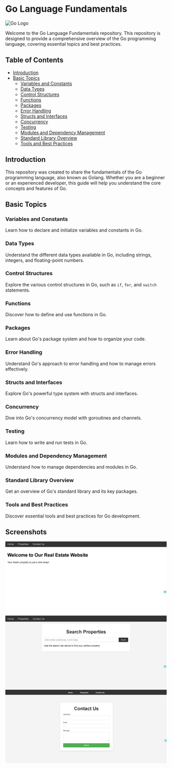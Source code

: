 # Go Language Fundamentals

![Go Logo](https://vectorseek.com/wp-content/uploads/2023/03/Golang-Gopher-Logo-Vector.jpg)

Welcome to the Go Language Fundamentals repository. This repository is designed to provide a comprehensive overview of the Go programming language, covering essential topics and best practices.

## Table of Contents

- [Introduction](#introduction)
- [Basic Topics](#basic-topics)
  - [Variables and Constants](#variables-and-constants)
  - [Data Types](#data-types)
  - [Control Structures](#control-structures)
  - [Functions](#functions)
  - [Packages](#packages)
  - [Error Handling](#error-handling)
  - [Structs and Interfaces](#structs-and-interfaces)
  - [Concurrency](#concurrency)
  - [Testing](#testing)
  - [Modules and Dependency Management](#modules-and-dependency-management)
  - [Standard Library Overview](#standard-library-overview)
  - [Tools and Best Practices](#tools-and-best-practices)

## Introduction

This repository was created to share the fundamentals of the Go programming language, also known as Golang. Whether you are a beginner or an experienced developer, this guide will help you understand the core concepts and features of Go.

## Basic Topics

### Variables and Constants
Learn how to declare and initialize variables and constants in Go.

### Data Types
Understand the different data types available in Go, including strings, integers, and floating-point numbers.

### Control Structures
Explore the various control structures in Go, such as `if`, `for`, and `switch` statements.

### Functions
Discover how to define and use functions in Go.

### Packages
Learn about Go's package system and how to organize your code.

### Error Handling
Understand Go's approach to error handling and how to manage errors effectively.

### Structs and Interfaces
Explore Go's powerful type system with structs and interfaces.

### Concurrency
Dive into Go's concurrency model with goroutines and channels.

### Testing
Learn how to write and run tests in Go.

### Modules and Dependency Management
Understand how to manage dependencies and modules in Go.

### Standard Library Overview
Get an overview of Go's standard library and its key packages.

### Tools and Best Practices
Discover essential tools and best practices for Go development.

## Screenshots

![Screenshot 1](screenshots/home.png)
![Screenshot 2](screenshots/properties.png)
![Screenshot 3](screenshots/contactus.png)
